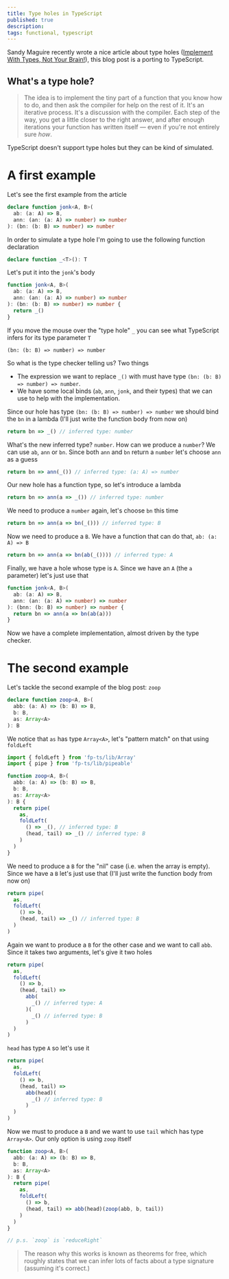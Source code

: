 ```yaml
---
title: Type holes in TypeScript
published: true
description:
tags: functional, typescript
---
```


Sandy Maguire recently wrote a nice article about type holes ([Implement With Types, Not Your Brain!](https://reasonablypolymorphic.com/blog/typeholes/index.html)), this blog post is a porting to TypeScript.

## What's a type hole?

> The idea is to implement the tiny part of a function that you know how to do, and then ask the compiler for help on the rest of it. It's an iterative process. It's a discussion with the compiler. Each step of the way, you get a little closer to the right answer, and after enough iterations your function has written itself — even if you're not entirely sure _how_.

TypeScript doesn't support type holes but they can be kind of simulated.

# A first example

Let's see the first example from the article

```ts
declare function jonk<A, B>(
  ab: (a: A) => B,
  ann: (an: (a: A) => number) => number
): (bn: (b: B) => number) => number
```

In order to simulate a type hole I'm going to use the following function declaration

```ts
declare function _<T>(): T
```

Let's put it into the `jonk`'s body

```ts
function jonk<A, B>(
  ab: (a: A) => B,
  ann: (an: (a: A) => number) => number
): (bn: (b: B) => number) => number {
  return _()
}
```

If you move the mouse over the "type hole" `_` you can see what TypeScript infers for its type parameter `T`

```
(bn: (b: B) => number) => number
```

So what is the type checker telling us? Two things

- The expression we want to replace `_()` with must have type `(bn: (b: B) => number) => number`.
- We have some local binds (`ab`, `ann`, `jonk`, and their types) that we can use to help with the implementation.

Since our hole has type `(bn: (b: B) => number) => number` we should bind the `bn` in a lambda (I'll just write the function body from now on)

```ts
return bn => _() // inferred type: number
```

What's the new inferred type? `number`. How can we produce a `number`? We can use `ab`, `ann` or `bn`. Since both `ann` and `bn` return a `number` let's choose `ann` as a guess

```ts
return bn => ann(_()) // inferred type: (a: A) => number
```

Our new hole has a function type, so let's introduce a lambda

```ts
return bn => ann(a => _()) // inferred type: number
```

We need to produce a `number` again, let's choose `bn` this time

```ts
return bn => ann(a => bn(_())) // inferred type: B
```

Now we need to produce a `B`. We have a function that can do that, `ab: (a: A) => B`

```ts
return bn => ann(a => bn(ab(_()))) // inferred type: A
```

Finally, we have a hole whose type is `A`. Since we have an `A` (the `a` parameter) let's just use that

```ts
function jonk<A, B>(
  ab: (a: A) => B,
  ann: (an: (a: A) => number) => number
): (bnn: (b: B) => number) => number {
  return bn => ann(a => bn(ab(a)))
}
```

Now we have a complete implementation, almost driven by the type checker.

# The second example

Let's tackle the second example of the blog post: `zoop`

```ts
declare function zoop<A, B>(
  abb: (a: A) => (b: B) => B,
  b: B,
  as: Array<A>
): B
```

We notice that `as` has type `Array<A>`, let's "pattern match" on that using `foldLeft`

```ts
import { foldLeft } from 'fp-ts/lib/Array'
import { pipe } from 'fp-ts/lib/pipeable'

function zoop<A, B>(
  abb: (a: A) => (b: B) => B,
  b: B,
  as: Array<A>
): B {
  return pipe(
    as,
    foldLeft(
      () => _(), // inferred type: B
      (head, tail) => _() // inferred type: B
    )
  )
}
```

We need to produce a `B` for the "nil" case (i.e. when the array is empty). Since we have a `B` let's just use that (I'll just write the function body from now on)

```ts
return pipe(
  as,
  foldLeft(
    () => b,
    (head, tail) => _() // inferred type: B
  )
)
```

Again we want to produce a `B` for the other case and we want to call `abb`. Since it takes two arguments, let's give it two holes

```ts
return pipe(
  as,
  foldLeft(
    () => b,
    (head, tail) =>
      abb(
        _() // inferred type: A
      )(
        _() // inferred type: B
      )
  )
)
```

`head` has type `A` so let's use it

```ts
return pipe(
  as,
  foldLeft(
    () => b,
    (head, tail) =>
      abb(head)(
        _() // inferred type: B
      )
  )
)
```

Now we must to produce a `B` and we want to use `tail` which has type `Array<A>`. Our only option is using `zoop` itself

```ts
function zoop<A, B>(
  abb: (a: A) => (b: B) => B,
  b: B,
  as: Array<A>
): B {
  return pipe(
    as,
    foldLeft(
      () => b,
      (head, tail) => abb(head)(zoop(abb, b, tail))
    )
  )
}

// p.s. `zoop` is `reduceRight`
```

> The reason why this works is known as theorems for free, which roughly states that we can infer lots of facts about a type signature (assuming it's correct.)
